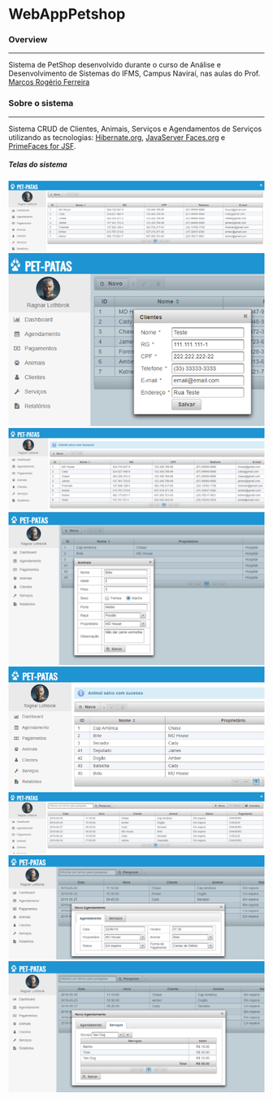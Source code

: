 # WebAppPetshop

### Overview
***

Sistema de PetShop desenvolvido durante o curso de Análise e Desenvolvimento de Sistemas do IFMS, Campus Naviraí, nas aulas do Prof. [Marcos Rogério Ferreira](http://lattes.cnpq.br/4099893862927200)

### Sobre o sistema
***

Sistema CRUD de Clientes, Animais, Serviços e Agendamentos de Serviços utilizando as tecnologias:
[Hibernate.org](http://hibernate.org/orm/), [JavaServer Faces.org](http://www.javaserverfaces.org/) e [PrimeFaces for JSF](https://www.primefaces.org/#primefaces).

##### Telas do sistema

![](https://github.com/tingolopes/WebAppPetshop/blob/master/src/java/Img/Clientes.png)
![](https://github.com/tingolopes/WebAppPetshop/blob/master/src/java/Img/ClientesNovo.png)
![](https://github.com/tingolopes/WebAppPetshop/blob/master/src/java/Img/ClientesNovoSalvo.png)
![](https://github.com/tingolopes/WebAppPetshop/blob/master/src/java/Img/AnimaisNovo.png)
![](https://github.com/tingolopes/WebAppPetshop/blob/master/src/java/Img/AnimaisNovoSalvar.png)
![](https://github.com/tingolopes/WebAppPetshop/blob/master/src/java/Img/Agendamento.png)
![](https://github.com/tingolopes/WebAppPetshop/blob/master/src/java/Img/AgendamentoSalvar1.png)
![](https://github.com/tingolopes/WebAppPetshop/blob/master/src/java/Img/AgendamentoSalvar2.png)
